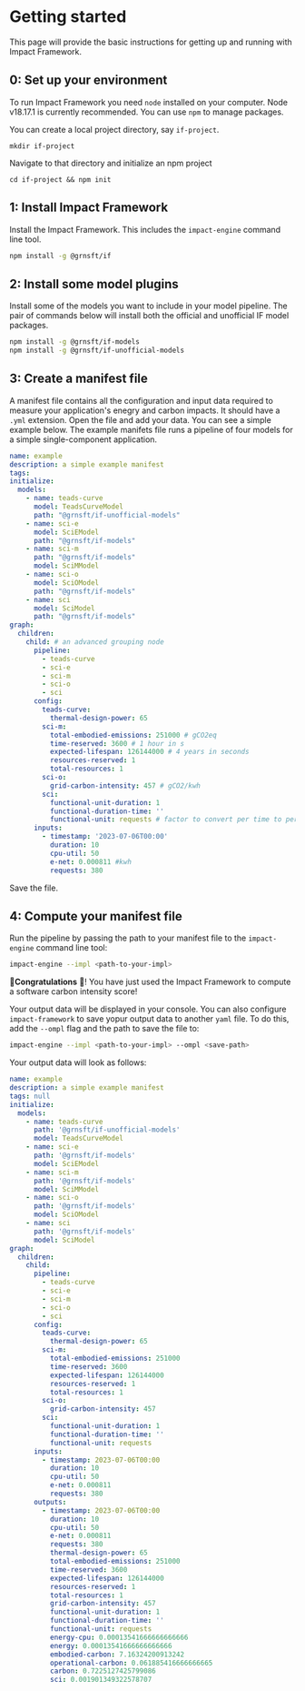 # Getting started

This page will provide the basic instructions for getting up and running with Impact Framework.

## 0: Set up your environment

To run Impact Framework you need `node` installed on your computer. Node v18.17.1 is currently recommended. You can use `npm` to manage packages.

You can create a local project directory, say `if-project`.

```
mkdir if-project
```

Navigate to that directory and initialize an npm project

```
cd if-project && npm init
```


## 1: Install Impact Framework

Install the Impact Framework. This includes the `impact-engine` command line tool.

```sh
npm install -g @grnsft/if
```

## 2: Install some model plugins

Install some of the models you want to include in your model pipeline. The pair of commands below will install both the official and unofficial IF model packages.

```sh
npm install -g @grnsft/if-models
npm install -g @grnsft/if-unofficial-models
```

## 3: Create a manifest file

A manifest file contains all the configuration and input data required to measure your application's enegry and carbon impacts. It should have a `.yml` extension. Open the file and add your data. You can see a simple example below. The example manifets file runs a pipeline of four models for a simple single-component application.

```yaml
name: example
description: a simple example manifest
tags:
initialize:
  models:
    - name: teads-curve
      model: TeadsCurveModel
      path: "@grnsft/if-unofficial-models"
    - name: sci-e
      model: SciEModel
      path: "@grnsft/if-models"
    - name: sci-m
      path: "@grnsft/if-models"
      model: SciMModel
    - name: sci-o
      model: SciOModel
      path: "@grnsft/if-models"
    - name: sci
      model: SciModel
      path: "@grnsft/if-models"
graph:
  children:
    child: # an advanced grouping node
      pipeline:
        - teads-curve
        - sci-e
        - sci-m
        - sci-o
        - sci
      config:
        teads-curve:
          thermal-design-power: 65
        sci-m:
          total-embodied-emissions: 251000 # gCO2eq
          time-reserved: 3600 # 1 hour in s
          expected-lifespan: 126144000 # 4 years in seconds    
          resources-reserved: 1 
          total-resources: 1 
        sci-o:
          grid-carbon-intensity: 457 # gCO2/kwh
        sci:
          functional-unit-duration: 1 
          functional-duration-time: ''
          functional-unit: requests # factor to convert per time to per f.unit
      inputs:
        - timestamp: '2023-07-06T00:00'
          duration: 10
          cpu-util: 50
          e-net: 0.000811 #kwh     
          requests: 380
```

Save the file.

## 4: Compute your manifest file

Run the pipeline by passing the path to your manifest file to the `impact-engine` command line tool:

```sh
impact-engine --impl <path-to-your-impl>
```



:tada:**Congratulations** :tada:! You have just used the Impact Framework to compute a software carbon intensity score!

Your output data will be displayed in your console. You can also configure `impact-framework` to save yopur output data to another `yaml` file. To do this, add the `--ompl` flag and the path to save the file to:

```sh
impact-engine --impl <path-to-your-impl> --ompl <save-path>
```

Your output data will look as follows:

```yaml
name: example
description: a simple example manifest
tags: null
initialize:
  models:
    - name: teads-curve
      path: '@grnsft/if-unofficial-models'
      model: TeadsCurveModel
    - name: sci-e
      path: '@grnsft/if-models'
      model: SciEModel
    - name: sci-m
      path: '@grnsft/if-models'
      model: SciMModel
    - name: sci-o
      path: '@grnsft/if-models'
      model: SciOModel
    - name: sci
      path: '@grnsft/if-models'
      model: SciModel
graph:
  children:
    child:
      pipeline:
        - teads-curve
        - sci-e
        - sci-m
        - sci-o
        - sci
      config:
        teads-curve:
          thermal-design-power: 65
        sci-m:
          total-embodied-emissions: 251000
          time-reserved: 3600
          expected-lifespan: 126144000
          resources-reserved: 1
          total-resources: 1
        sci-o:
          grid-carbon-intensity: 457
        sci:
          functional-unit-duration: 1
          functional-duration-time: ''
          functional-unit: requests
      inputs:
        - timestamp: 2023-07-06T00:00
          duration: 10
          cpu-util: 50
          e-net: 0.000811
          requests: 380
      outputs:
        - timestamp: 2023-07-06T00:00
          duration: 10
          cpu-util: 50
          e-net: 0.000811
          requests: 380
          thermal-design-power: 65
          total-embodied-emissions: 251000
          time-reserved: 3600
          expected-lifespan: 126144000
          resources-reserved: 1
          total-resources: 1
          grid-carbon-intensity: 457
          functional-unit-duration: 1
          functional-duration-time: ''
          functional-unit: requests
          energy-cpu: 0.00013541666666666666
          energy: 0.00013541666666666666
          embodied-carbon: 7.16324200913242
          operational-carbon: 0.061885416666666665
          carbon: 0.7225127425799086
          sci: 0.001901349322578707

```